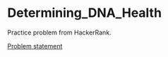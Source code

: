 # Determining_DNA_Health

Practice problem from HackerRank.

[Problem statement](https://www.hackerrank.com/challenges/determining-dna-health/problem)
